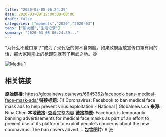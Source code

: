 ```yaml
---
title: "2020-03-08 06:24:39"
date: 2020-03-08T12:00:00+08:00
draft: false
categories: ["moments","2020","2020-03"]
tags: ["朋友圈","生活记录"]
summary: "2020-03-08 06:24:39..."
---
```


“为什么不戴口罩？”成为了现代版的何不食肉糜。如果政府胆敢宣传口罩有用的话，那大家刚囤上的枪即刻就有了用武之地。😆

![Media 1](/Moments/photos/2020-03-08/202003080624390.jpg)

## 相关链接

**原始链接:** https://globalnews.ca/news/6645362/facebook-bans-medical-face-mask-ads/
**链接标题:** (1) Coronavirus: Facebook to ban medical face mask ads to help prevent virus exploitation - National | Globalnews.ca
**来源:** Nina Chen
**本地链接:** [查看完整内容](/link_content/2020/03/2020-03-08-2/link_content/)
**链接摘要:** Facebook is temporarily banning advertisements for medical face masks as part of an effort to prevent use of its platform to exploit people’s concerns about the new coronavirus.
The ban covers adverti...
**包含图片:** 8 张

